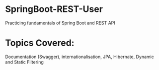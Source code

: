 # SpringBoot-REST-User
Practicing fundamentals of Spring Boot and REST API

# Topics Covered: 
Documentation (Swagger), internationalisation, JPA, Hibernate, Dynamic and Static Filtering 
